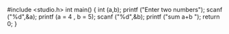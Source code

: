 #include <studio.h>
int main()
{
int (a,b);
printf ("Enter two numbers");
scanf ("%d",&a);
printf (a = 4 , b = 5);
scanf ("%d",&b);
printf ("sum a+b ");
return 0;
}
